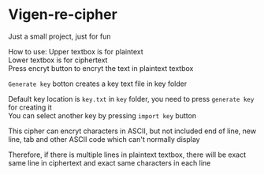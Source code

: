 # Vigen-re-cipher
Just a small project, just for fun

How to use:
Upper textbox is for plaintext  
Lower textbox is for ciphertext  
Press encryt button to encryt the text in plaintext textbox  

`Generate key` botton creates a key text file in key folder

Default key location is `key.txt` in `key` folder, you need to press `generate key` for creating it  
You can select another key by pressing `import key` button

This cipher can encryt characters in ASCII, but not included end of line, new line, tab and other ASCII code which can't normally display

Therefore, if there is multiple lines in plaintext textbox, there will be exact same line in ciphertext and exact same characters in each line